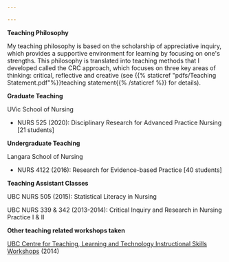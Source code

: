 ```yaml
---

---
```

**Teaching Philosophy**

My teaching philosophy is based on the scholarship of appreciative inquiry, which provides a supportive environment for learning by focusing on one's strengths. This philosophy is translated into teaching methods that I developed called the CRC approach, which focuses on three key areas of thinking: critical, reflective and creative (see {{% staticref "pdfs/Teaching Statement.pdf"%}}teaching statement{{% /staticref %}} for details). 

**Graduate Teaching**

UVic School of Nursing
- NURS 525 (2020): Disciplinary Research for Advanced Practice Nursing [21 students]


**Undergraduate Teaching**

Langara School of Nursing
- NURS 4122 (2016): Research for Evidence-based Practice [40 students]


**Teaching Assistant Classes**

UBC NURS 505 (2015): Statistical Literacy in Nursing 

UBC NURS 339 & 342 (2013-2014): Critical Inquiry and Research in Nursing Practice I & II

**Other teaching related workshops taken**

[UBC Centre for Teaching, Learning and Technology Instructional Skills Workshops](https://ctlt.ubc.ca/programs/all-our-programs/instructional-skills-workshops) (2014)


